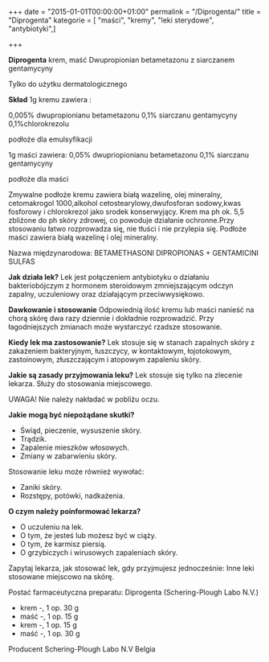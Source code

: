 +++
date = "2015-01-01T00:00:00+01:00"
permalink = "/Diprogenta/"
title = "Diprogenta"
kategorie = [ "maści", "kremy", "leki sterydowe", "antybiotyki",]

+++

**Diprogenta** krem, maść Dwupropionian betametazonu z siarczanem gentamycyny

Tylko do użytku dermatologicznego

**Skład** 1g kremu zawiera :

0,005% dwupropionianu betametazonu 0,1% siarczanu gentamycyny 0,1%chlorokrezolu

podłoże dla emulsyfikacji

1g maści zawiera: 0,05% dwupriopionianu betametazonu 0,1% siarczanu gentamycyny

podłoże dla maści

Zmywalne podłoże kremu zawiera białą wazelinę, olej mineralny, cetomakrogol 1000,alkohol cetostearylowy,dwufosforan sodowy,kwas fosforowy i chlorokrezol jako srodek konserwyjący. Krem ma ph ok. 5,5 zbliżone do ph skóry zdrowej, co powoduje działanie ochronne.Przy stosowaniu łatwo rozprowadza się, nie tłuści i nie przylepia się. Podłoże maści zawiera białą wazelinę i olej mineralny.

Nazwa międzynarodowa: BETAMETHASONI DIPROPIONAS + GENTAMICINI SULFAS

**Jak działa lek?** Lek jest połączeniem antybiotyku o działaniu bakteriobójczym z hormonem steroidowym zmniejszającym odczyn zapalny, uczuleniowy oraz działającym przeciwwysiękowo.

**Dawkowanie i stosowanie** Odpowiednią ilość kremu lub maści nanieść na chorą skórę dwa razy dziennie i dokładnie rozprowadzić. Przy łagodniejszych zmianach może wystarczyć rzadsze stosowanie.

**Kiedy lek ma zastosowanie?** Lek stosuje się w stanach zapalnych skóry z zakażeniem bakteryjnym, łuszczycy, w kontaktowym, łojotokowym, zastoinowym, złuszczającym i atopowym zapaleniu skóry.

**Jakie są zasady przyjmowania leku?** Lek stosuje się tylko na zlecenie lekarza. Służy do stosowania miejscowego.

UWAGA! Nie należy nakładać w pobliżu oczu.

**Jakie mogą być niepożądane skutki?**

-   Świąd, pieczenie, wysuszenie skóry.
-   Trądzik.
-   Zapalenie mieszków włosowych.
-   Zmiany w zabarwieniu skóry.

Stosowanie leku może również wywołać:

-   Zaniki skóry.
-   Rozstępy, potówki, nadkażenia.

**O czym należy poinformować lekarza?**

-   O uczuleniu na lek.
-   O tym, że jesteś lub możesz być w ciąży.
-   O tym, że karmisz piersią.
-   O grzybiczych i wirusowych zapaleniach skóry.

Zapytaj lekarza, jak stosować lek, gdy przyjmujesz jednocześnie: Inne leki stosowane miejscowo na skórę.

Postać farmaceutyczna preparatu: Diprogenta (Schering-Plough Labo N.V.)

-   krem -, 1 op. 30 g
-   maść -, 1 op. 15 g
-   krem -, 1 op. 15 g
-   maść -, 1 op. 30 g

Producent Schering-Plough Labo N.V Belgia
